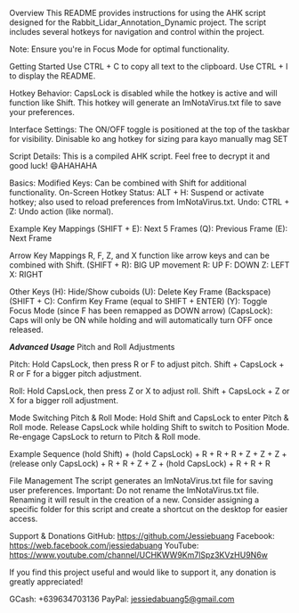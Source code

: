 Overview
This README provides instructions for using the AHK script designed for the Rabbit_Lidar_Annotation_Dynamic project.
The script includes several hotkeys for navigation and control within the project.

Note: Ensure you're in Focus Mode for optimal functionality.

Getting Started
Use CTRL + C to copy all text to the clipboard.
Use CTRL + I to display the README.

Hotkey Behavior:
CapsLock is disabled while the hotkey is active and will function like Shift.
This hotkey will generate an ImNotaVirus.txt file to save your preferences.

Interface Settings:
The ON/OFF toggle is positioned at the top of the taskbar for visibility.
Dinisable ko ang hotkey for sizing para kayo manually mag SET

Script Details:
This is a compiled AHK script. Feel free to decrypt it and good luck! 😄AHAHAHA

Basics:
Modified Keys: Can be combined with Shift for additional functionality.
On-Screen Hotkey Status:
ALT + H: Suspend or activate hotkey; also used to reload preferences from ImNotaVirus.txt.
Undo: CTRL + Z: Undo action (like normal).

Example Key Mappings
(SHIFT + E): Next 5 Frames
(Q): Previous Frame
(E): Next Frame

Arrow Key Mappings
R, F, Z, and X function like arrow keys and can be combined with Shift.
(SHIFT + R): BIG UP movement
R: UP
F: DOWN
Z: LEFT
X: RIGHT

Other Keys
(H): Hide/Show cuboids
(U): Delete Key Frame (Backspace)
(SHIFT + C): Confirm Key Frame (equal to SHIFT + ENTER)
(Y): Toggle Focus Mode (since F has been remapped as DOWN arrow)
(CapsLock): Caps will only be ON while holding and will automatically turn OFF once released.

*****Advanced Usage*****
Pitch and Roll Adjustments

Pitch:
Hold CapsLock, then press R or F to adjust pitch.
Shift + CapsLock + R or F for a bigger pitch adjustment.

Roll:
Hold CapsLock, then press Z or X to adjust roll.
Shift + CapsLock + Z or X for a bigger roll adjustment.

Mode Switching
Pitch & Roll Mode:
Hold Shift and CapsLock to enter Pitch & Roll mode.
Release CapsLock while holding Shift to switch to Position Mode.
Re-engage CapsLock to return to Pitch & Roll mode.

Example Sequence
(hold Shift) + (hold CapsLock) + R + R + R + Z + Z + Z + (release only CapsLock) + R + R + Z + Z + (hold CapsLock) + R + R + R

File Management
The script generates an ImNotaVirus.txt file for saving user preferences.
Important: Do not rename the ImNotaVirus.txt file. Renaming it will result in the creation of a new.
Consider assigning a specific folder for this script and create a shortcut on the desktop for easier access.

Support & Donations
GitHub: https://github.com/Jessiebuang
Facebook: https://web.facebook.com/jessiedabuang
YouTube: https://www.youtube.com/channel/UCHKWW9Km7lSpz3KVzHU9N6w

If you find this project useful and would like to support it, any donation is greatly appreciated!

GCash: +639634703136
PayPal: jessiedabuang5@gmail.com
